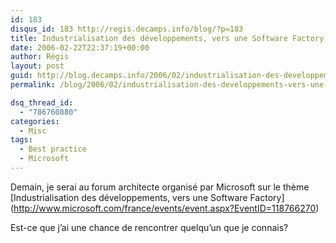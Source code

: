 ```yaml
---
id: 183
disqus_id: 183 http://regis.decamps.info/blog/?p=183
title: Industrialisation des développements, vers une Software Factory
date: 2006-02-22T22:37:19+00:00
author: Régis
layout: post
guid: http://blog.decamps.info/2006/02/industrialisation-des-developpements-vers-une-software-factory/
permalink: /blog/2006/02/industrialisation-des-developpements-vers-une-software-factory/

dsq_thread_id:
  - "786760880"
categories:
  - Misc
tags:
  - Best practice
  - Microsoft
---
```

Demain, je serai au forum architecte organisé par Microsoft sur le thème \[Industrialisation des développements, vers une Software Factory\](http://www.microsoft.com/france/events/event.aspx?EventID=118766270)

Est-ce que j’ai une chance de rencontrer quelqu’un que je connais?
